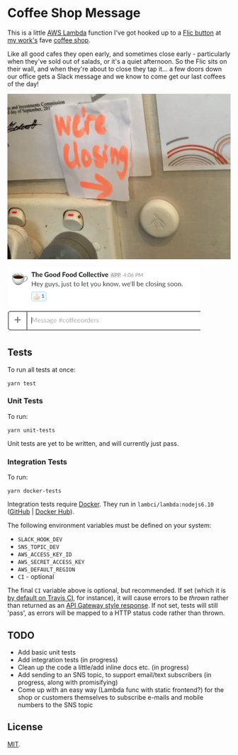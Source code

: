 # Coffee Shop Message

This is a little [AWS Lambda](https://aws.amazon.com/lambda/) function I've got hooked up to a [Flic button](https://flic.io) at [my work's](https://www.chromatix.com.au/) fave [coffee shop](https://www.instagram.com/tgfcollective/).

Like all good cafes they open early, and sometimes close early - particularly when they've sold out of salads, or it's a quiet afternoon. So the Flic sits on their wall, and when they're about to close they tap it... a few doors down our office gets a Slack message and we know to come get our last coffees of the day!

![The Flic button on the wall at The Good Food Collective](flic-button.png?raw=true "The Flic button on the wall at The Good Food Collective")

![The message as seen in our coffee-specific Slack channel](slack-screenshot.png?raw=true "The message as seen in our coffee-specific Slack channel")

## Tests

To run all tests at once:

    yarn test

### Unit Tests

To run:

    yarn unit-tests

Unit tests are yet to be written, and will currently just pass.

### Integration Tests

To run:

    yarn docker-tests

Integration tests require [Docker](https://docs.docker.com/install/). They run in `lambci/lambda:nodejs6.10` ([GitHub](https://github.com/lambci/docker-lambda) | [Docker Hub](https://hub.docker.com/r/lambci/lambda/)).

The following environment variables must be defined on your system:

* `SLACK_HOOK_DEV`
* `SNS_TOPIC_DEV`
* `AWS_ACCESS_KEY_ID`
* `AWS_SECRET_ACCESS_KEY`
* `AWS_DEFAULT_REGION`
* `CI` - optional

The final `CI` variable above is optional, but recommended. If set (which it is [by default on Travis CI](https://docs.travis-ci.com/user/environment-variables/#Default-Environment-Variables), for instance), it will cause errors to be _thrown_ rather than returned as an [API Gateway style response](https://docs.aws.amazon.com/apigateway/latest/developerguide/handle-errors-in-lambda-integration.html). If not set, tests will still 'pass', as errors will be mapped to a HTTP status code rather than thrown.

## TODO

* Add basic unit tests
* Add integration tests (in progress)
* Clean up the code a little/add inline docs etc. (in progress)
* Add sending to an SNS topic, to support email/text subscribers (in progress, along with promisifying)
* Come up with an easy way (Lambda func with static frontend?) for the shop or customers themselves to subscribe e-mails and mobile numbers to the SNS topic

## License

[MIT](LICENSE).
